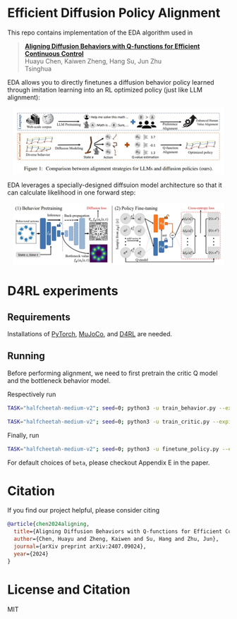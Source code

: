 
# Efficient Diffusion Policy Alignment

This repo contains implementation of the EDA algorithm used in

> [**Aligning Diffusion Behaviors with Q-functions for Efficient Continuous Control**](https://arxiv.org/pdf/2407.09024)<br>
> Huayu Chen, Kaiwen Zheng, Hang Su, Jun Zhu
> <br>Tsinghua<br>

EDA allows you to directly finetunes a diffusion behavior policy learned through imitation learning into an RL optimized policy (just like LLM alignment): 

<p align="center">
<img src="EDA.png" width=95%>
<p>

EDA leverages a specially-designed diffsuion model architecture so that it can calculate likelihood in one forward step:

<p align="center">
<img src="overview.PNG" width=95%>
<p>


# D4RL experiments

## Requirements
Installations of [PyTorch](https://pytorch.org/), [MuJoCo](https://github.com/deepmind/mujoco), and [D4RL](https://github.com/Farama-Foundation/D4RL) are needed.

## Running
Before performing alignment, we need to first pretrain the critic Q model and the bottleneck behavior model. 

Respectively run

```.bash
TASK="halfcheetah-medium-v2"; seed=0; python3 -u train_behavior.py --expid ${TASK}-baseline-seed${seed} --env $TASK --seed ${seed}
```

```.bash
TASK="halfcheetah-medium-v2"; seed=0; python3 -u train_critic.py --expid ${TASK}-baseline-seed${seed} --env $TASK --seed ${seed}
```


Finally, run

```.bash
TASK="halfcheetah-medium-v2"; seed=0; python3 -u finetune_policy.py --expid ${TASK}-baseline-seed${seed} --env $TASK --seed ${seed} --actor_load_path ./EDA_model_factory/${TASK}-baseline-seed${seed}/behavior_ckpt200.pth --critic_load_path ./EDA_model_factory/${TASK}-baseline-seed${seed}/critic_ckpt150.pth --beta=0.1
```

For default choices of `beta`, please checkout Appendix E in the paper.

# Citation
If you find our project helpful, please consider citing

```bibtex
@article{chen2024aligning,
  title={Aligning Diffusion Behaviors with Q-functions for Efficient Continuous Control},
  author={Chen, Huayu and Zheng, Kaiwen and Su, Hang and Zhu, Jun},
  journal={arXiv preprint arXiv:2407.09024},
  year={2024}
}
```

# License and Citation

MIT
